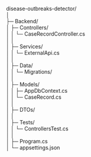 disease-outbreaks-detector/                     
│                                   
├─ Backend/                                                            
│   ├─ Controllers/                     
│   │   └─ CaseRecordController.cs                  
│   │                                       
│   ├─ Services/                            
│   │   └─ ExternalApi.cs                        
│   │       
│   ├─ Data/        
│   │   └─ Migrations/      
│   │       
│   ├─ Models/      
│   │   ├─ AppDbContext.cs      
│   │   └─ CaseRecord.cs        
│   │       
│   ├─ DTOs/        
│   │       
│   ├─ Tests/       
│   │   └─ ControllersTest.cs       
│   │       
│   ├─ Program.cs       
│   └─ appsettings.json     
